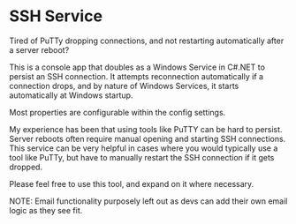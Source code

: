 # SSH Service
Tired of PuTTy dropping connections, and not restarting automatically after a server reboot?

This is a console app that doubles as a Windows Service in C#.NET to persist an SSH connection.  It attempts reconnection automatically if a connection drops, and by nature of Windows Services, it starts automatically at Windows startup.

Most properties are configurable within the config settings.

My experience has been that using tools like PuTTY can be hard to persist. Server reboots often require manual opening and starting SSH connections.
This service can be very helpful in cases where you would typically use a tool like PuTTy, but have to manually restart the SSH connection if it gets dropped.

Please feel free to use this tool, and expand on it where necessary.

NOTE: Email functionality purposely left out as devs can add their own email logic as they see fit.
